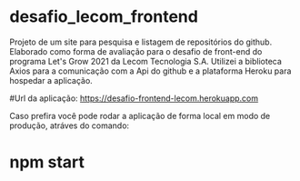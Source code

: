 # desafio_lecom_frontend
Projeto de um site para pesquisa e listagem de repositórios do github. Elaborado como forma de avaliação para o desafio de front-end do programa Let's Grow 2021 da Lecom Tecnologia S.A.
Utilizei a biblioteca Axios para a comunicação com a Api do github e a plataforma Heroku para hospedar a aplicação.

#Url da aplicação: 
https://desafio-frontend-lecom.herokuapp.com

Caso prefira você pode rodar a aplicação de forma local em modo de produção, atráves do comando:
# npm start
